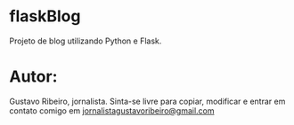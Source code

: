 # flaskBlog
Projeto de blog utilizando Python e Flask.

# Autor:

Gustavo Ribeiro, jornalista. Sinta-se livre para copiar, modificar e entrar em contato comigo em
jornalistagustavoribeiro@gmail.com
